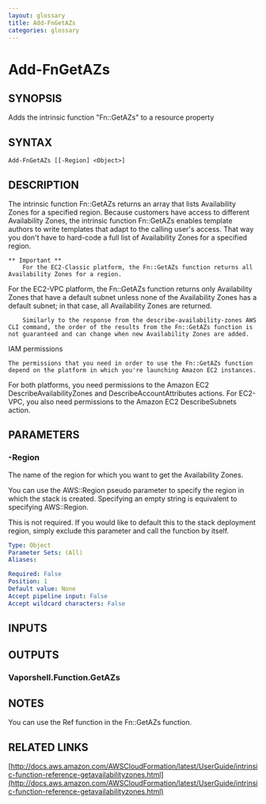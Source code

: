 ```yaml
---
layout: glossary
title: Add-FnGetAZs
categories: glossary
---
```


# Add-FnGetAZs

## SYNOPSIS
Adds the intrinsic function "Fn::GetAZs" to a resource property

## SYNTAX

```
Add-FnGetAZs [[-Region] <Object>]
```

## DESCRIPTION
The intrinsic function Fn::GetAZs returns an array that lists Availability Zones for a specified region.
Because customers have access to different Availability Zones, the intrinsic function Fn::GetAZs enables template authors to write templates that adapt to the calling user's access.
That way you don't have to hard-code a full list of Availability Zones for a specified region.

    ** Important **
        For the EC2-Classic platform, the Fn::GetAZs function returns all Availability Zones for a region.
For the EC2-VPC platform, the Fn::GetAZs function returns only Availability Zones that have a default subnet unless none of the Availability Zones has a default subnet; in that case, all Availability Zones are returned.
        
        Similarly to the response from the describe-availability-zones AWS CLI command, the order of the results from the Fn::GetAZs function is not guaranteed and can change when new Availability Zones are added.

IAM permissions

    The permissions that you need in order to use the Fn::GetAZs function depend on the platform in which you're launching Amazon EC2 instances.
For both platforms, you need permissions to the Amazon EC2 DescribeAvailabilityZones and DescribeAccountAttributes actions.
For EC2-VPC, you also need permissions to the Amazon EC2 DescribeSubnets action.

## PARAMETERS

### -Region
The name of the region for which you want to get the Availability Zones.

You can use the AWS::Region pseudo parameter to specify the region in which the stack is created.
Specifying an empty string is equivalent to specifying AWS::Region.

This is not required.
If you would like to default this to the stack deployment region, simply exclude this parameter and call the function by itself.

```yaml
Type: Object
Parameter Sets: (All)
Aliases: 

Required: False
Position: 1
Default value: None
Accept pipeline input: False
Accept wildcard characters: False
```

## INPUTS

## OUTPUTS

### Vaporshell.Function.GetAZs

## NOTES
You can use the Ref function in the Fn::GetAZs function.

## RELATED LINKS

[http://docs.aws.amazon.com/AWSCloudFormation/latest/UserGuide/intrinsic-function-reference-getavailabilityzones.html](http://docs.aws.amazon.com/AWSCloudFormation/latest/UserGuide/intrinsic-function-reference-getavailabilityzones.html)

